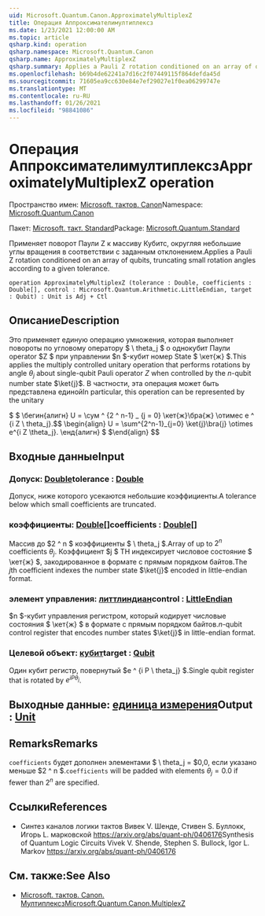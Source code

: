 ```yaml
---
uid: Microsoft.Quantum.Canon.ApproximatelyMultiplexZ
title: Операция Аппроксимателимултиплексз
ms.date: 1/23/2021 12:00:00 AM
ms.topic: article
qsharp.kind: operation
qsharp.namespace: Microsoft.Quantum.Canon
qsharp.name: ApproximatelyMultiplexZ
qsharp.summary: Applies a Pauli Z rotation conditioned on an array of qubits, truncating small rotation angles according to a given tolerance.
ms.openlocfilehash: b69b4de62241a7d16c2f07449115f864defda45d
ms.sourcegitcommit: 71605ea9cc630e84e7ef29027e1f0ea06299747e
ms.translationtype: MT
ms.contentlocale: ru-RU
ms.lasthandoff: 01/26/2021
ms.locfileid: "98841086"
---
```

# <a name="approximatelymultiplexz-operation"></a><span data-ttu-id="32491-102">Операция Аппроксимателимултиплексз</span><span class="sxs-lookup"><span data-stu-id="32491-102">ApproximatelyMultiplexZ operation</span></span>

<span data-ttu-id="32491-103">Пространство имен: [Microsoft. тактов. Canon](xref:Microsoft.Quantum.Canon)</span><span class="sxs-lookup"><span data-stu-id="32491-103">Namespace: [Microsoft.Quantum.Canon](xref:Microsoft.Quantum.Canon)</span></span>

<span data-ttu-id="32491-104">Пакет: [Microsoft. такт. Standard](https://nuget.org/packages/Microsoft.Quantum.Standard)</span><span class="sxs-lookup"><span data-stu-id="32491-104">Package: [Microsoft.Quantum.Standard](https://nuget.org/packages/Microsoft.Quantum.Standard)</span></span>


<span data-ttu-id="32491-105">Применяет поворот Паули Z к массиву Кубитс, округляя небольшие углы вращения в соответствии с заданным отклонением.</span><span class="sxs-lookup"><span data-stu-id="32491-105">Applies a Pauli Z rotation conditioned on an array of qubits, truncating small rotation angles according to a given tolerance.</span></span>

```qsharp
operation ApproximatelyMultiplexZ (tolerance : Double, coefficients : Double[], control : Microsoft.Quantum.Arithmetic.LittleEndian, target : Qubit) : Unit is Adj + Ctl
```


## <a name="description"></a><span data-ttu-id="32491-106">Описание</span><span class="sxs-lookup"><span data-stu-id="32491-106">Description</span></span>

<span data-ttu-id="32491-107">Это применяет единую операцию умножения, которая выполняет повороты по угловому оператору $ \ theta_j $ о однокубит Паули operator $Z $ при управлении $n $-кубит номер State $ \кет{ж} $.</span><span class="sxs-lookup"><span data-stu-id="32491-107">This applies the multiply controlled unitary operation that performs rotations by angle $\theta_j$ about single-qubit Pauli operator $Z$ when controlled by the $n$-qubit number state $\ket{j}$.</span></span>
<span data-ttu-id="32491-108">В частности, эта операция может быть представлена единой</span><span class="sxs-lookup"><span data-stu-id="32491-108">In particular, this operation can be represented by the unitary</span></span>

<span data-ttu-id="32491-109">$ $ \бегин{алигн} U = \сум ^ {2 ^ n-1} _ {j = 0} \кет{ж}\бра{ж} \отимес e ^ {i Z \ theta_j}.</span><span class="sxs-lookup"><span data-stu-id="32491-109">$$ \begin{align} U = \sum^{2^n-1}_{j=0} \ket{j}\bra{j} \otimes e^{i Z \theta_j}.</span></span>
<span data-ttu-id="32491-110">\енд{алигн} $ $</span><span class="sxs-lookup"><span data-stu-id="32491-110">\end{align} $$</span></span>

## <a name="input"></a><span data-ttu-id="32491-111">Входные данные</span><span class="sxs-lookup"><span data-stu-id="32491-111">Input</span></span>

### <a name="tolerance--double"></a><span data-ttu-id="32491-112">Допуск: [Double](xref:microsoft.quantum.lang-ref.double)</span><span class="sxs-lookup"><span data-stu-id="32491-112">tolerance : [Double](xref:microsoft.quantum.lang-ref.double)</span></span>

<span data-ttu-id="32491-113">Допуск, ниже которого усекаются небольшие коэффициенты.</span><span class="sxs-lookup"><span data-stu-id="32491-113">A tolerance below which small coefficients are truncated.</span></span>


### <a name="coefficients--double"></a><span data-ttu-id="32491-114">коэффициенты: [Double](xref:microsoft.quantum.lang-ref.double)[]</span><span class="sxs-lookup"><span data-stu-id="32491-114">coefficients : [Double](xref:microsoft.quantum.lang-ref.double)[]</span></span>

<span data-ttu-id="32491-115">Массив до $2 ^ n $ коэффициенты $ \ theta_j $.</span><span class="sxs-lookup"><span data-stu-id="32491-115">Array of up to $2^n$ coefficients $\theta_j$.</span></span> <span data-ttu-id="32491-116">Коэффициент $j $ TH индексирует числовое состояние $ \кет{ж} $, закодированное в формате с прямым порядком байтов.</span><span class="sxs-lookup"><span data-stu-id="32491-116">The $j$th coefficient indexes the number state $\ket{j}$ encoded in little-endian format.</span></span>


### <a name="control--littleendian"></a><span data-ttu-id="32491-117">элемент управления: [литтлиндиан](xref:Microsoft.Quantum.Arithmetic.LittleEndian)</span><span class="sxs-lookup"><span data-stu-id="32491-117">control : [LittleEndian](xref:Microsoft.Quantum.Arithmetic.LittleEndian)</span></span>

<span data-ttu-id="32491-118">$n $-кубит управления регистром, который кодирует числовые состояния $ \кет{ж} $ в формате с прямым порядком байтов.</span><span class="sxs-lookup"><span data-stu-id="32491-118">$n$-qubit control register that encodes number states $\ket{j}$ in little-endian format.</span></span>


### <a name="target--qubit"></a><span data-ttu-id="32491-119">Целевой объект: [кубит](xref:microsoft.quantum.lang-ref.qubit)</span><span class="sxs-lookup"><span data-stu-id="32491-119">target : [Qubit](xref:microsoft.quantum.lang-ref.qubit)</span></span>

<span data-ttu-id="32491-120">Один кубит регистр, повернутый $e ^ {i P \ theta_j} $.</span><span class="sxs-lookup"><span data-stu-id="32491-120">Single qubit register that is rotated by $e^{i P \theta_j}$.</span></span>



## <a name="output--unit"></a><span data-ttu-id="32491-121">Выходные данные: [единица измерения](xref:microsoft.quantum.lang-ref.unit)</span><span class="sxs-lookup"><span data-stu-id="32491-121">Output : [Unit](xref:microsoft.quantum.lang-ref.unit)</span></span>



## <a name="remarks"></a><span data-ttu-id="32491-122">Remarks</span><span class="sxs-lookup"><span data-stu-id="32491-122">Remarks</span></span>

<span data-ttu-id="32491-123">`coefficients` будет дополнен элементами $ \ theta_j = $0,0, если указано меньше $2 ^ n $.</span><span class="sxs-lookup"><span data-stu-id="32491-123">`coefficients` will be padded with elements $\theta_j = 0.0$ if fewer than $2^n$ are specified.</span></span>

## <a name="references"></a><span data-ttu-id="32491-124">Ссылки</span><span class="sxs-lookup"><span data-stu-id="32491-124">References</span></span>

- <span data-ttu-id="32491-125">Синтез каналов логики тактов Вивек V. Шенде, Стивен S. Буллокк, Игорь L. марковской https://arxiv.org/abs/quant-ph/0406176</span><span class="sxs-lookup"><span data-stu-id="32491-125">Synthesis of Quantum Logic Circuits Vivek V. Shende, Stephen S. Bullock, Igor L. Markov https://arxiv.org/abs/quant-ph/0406176</span></span>

## <a name="see-also"></a><span data-ttu-id="32491-126">См. также:</span><span class="sxs-lookup"><span data-stu-id="32491-126">See Also</span></span>

- [<span data-ttu-id="32491-127">Microsoft. тактов. Canon. Мултиплексз</span><span class="sxs-lookup"><span data-stu-id="32491-127">Microsoft.Quantum.Canon.MultiplexZ</span></span>](xref:Microsoft.Quantum.Canon.MultiplexZ)